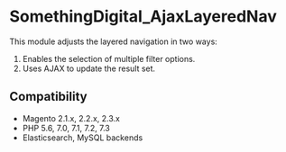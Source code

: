 # SomethingDigital_AjaxLayeredNav

This module adjusts the layered navigation in two ways:

1. Enables the selection of multiple filter options.
2. Uses AJAX to update the result set.

## Compatibility

 * Magento 2.1.x, 2.2.x, 2.3.x
 * PHP 5.6, 7.0, 7.1, 7.2, 7.3
 * Elasticsearch, MySQL backends
